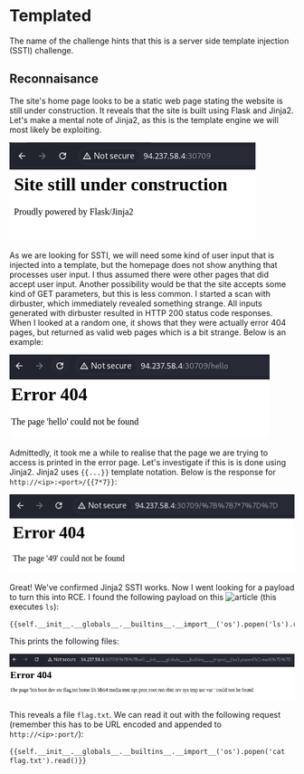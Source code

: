 # Templated
The name of the challenge hints that this is a server side template injection (SSTI) challenge.

## Reconnaisance
The site's home page looks to be a static web page stating the website is still under construction. It reveals that the site is built using Flask and Jinja2. Let's make a mental note of Jinja2, as this is the template engine we will most likely be exploiting.

![Homepage](/web/HTB_Templated/images/homepage.PNG)

As we are looking for SSTI, we will need some kind of user input that is injected into a template, but the homepage does not show anything that processes user input. I thus assumed there were other pages that did accept user input. Another possibility would be that the site accepts some kind of GET parameters, but this is less common. I started a scan with dirbuster, which immediately revealed something strange. All inputs generated with dirbuster resulted in HTTP 200 status code responses. When I looked at a random one, it shows that they were actually error 404 pages, but returned as valid web pages which is a bit strange. Below is an example:

![404](/web/HTB_Templated/images/404.PNG)

Admittedly, it took me a while to realise that the page we are trying to access is printed in the error page. Let's investigate if this is is done using Jinja2. Jinja2 uses `{{...}}` template notation. Below is the response for `http://<ip>:<port>/{{7*7}}`:

![7times7](/web/HTB_Templated/images/7times7.PNG)

Great! We've confirmed Jinja2 SSTI works. Now I went looking for a payload to turn this into RCE. I found the following payload on this ![article](https://medium.com/@0xAwali/template-engines-injection-101-4f2fe59e5756) (this executes `ls`):

```
{{self.__init__.__globals__.__builtins__.__import__('os').popen('ls').read()}}
```
This prints the following files:

![ls](/web/HTB_Templated/images/ls.PNG)

This reveals a file `flag.txt`. We can read it out with the following request (remember this has to be URL encoded and appended to `http://<ip>:port/`):

```
{{self.__init__.__globals__.__builtins__.__import__('os').popen('cat flag.txt').read()}}
```
